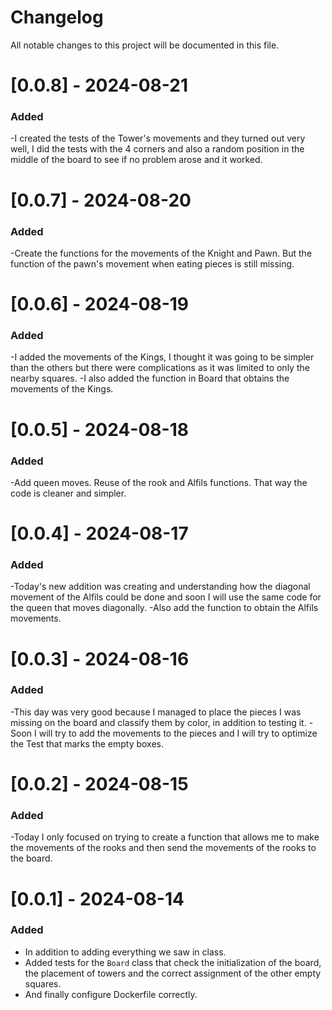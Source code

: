 # Changelog
All notable changes to this project will be documented in this file.


# [0.0.8] - 2024-08-21

### Added

-I created the tests of the Tower's movements and they turned out very well, I did the tests with the 4 corners and also a random position in the middle of the board to see if no problem arose and it worked.

# [0.0.7] - 2024-08-20

### Added

-Create the functions for the movements of the Knight and Pawn. But the function of the pawn's movement when eating pieces is still missing.

# [0.0.6] - 2024-08-19

### Added

-I added the movements of the Kings, I thought it was going to be simpler than the others but there were complications as it was limited to only the nearby squares.
-I also added the function in Board that obtains the movements of the Kings.

# [0.0.5] - 2024-08-18

### Added

-Add queen moves. Reuse of the rook and Alfils functions. That way the code is cleaner and simpler.

# [0.0.4] - 2024-08-17

### Added

-Today's new addition was creating and understanding how the diagonal movement of the Alfils could be done and soon I will use the same code for the queen that moves diagonally.
-Also add the function to obtain the Alfils movements.


# [0.0.3] - 2024-08-16

### Added

-This day was very good because I managed to place the pieces I was missing on the board and classify them by color, in addition to testing it.
-Soon I will try to add the movements to the pieces and I will try to optimize the Test that marks the empty boxes.

# [0.0.2] - 2024-08-15

### Added

-Today I only focused on trying to create a function that allows me to make the movements of the rooks and then send the movements of the rooks to the board.


# [0.0.1] - 2024-08-14

### Added

- In addition to adding everything we saw in class.
- Added tests for the `Board` class that check the initialization of the board, the placement of towers and the correct assignment of the other empty squares.
- And finally configure Dockerfile correctly.
